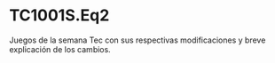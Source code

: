 # TC1001S.Eq2
Juegos de la semana Tec con sus respectivas modificaciones y breve explicación de los cambios.

